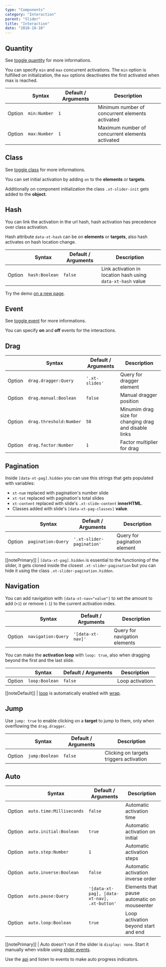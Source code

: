 ```yaml
---
type: "Components"
category: "Interaction"
parent: "Slider"
title: "Interaction"
date: "2010-10-10"
---
```


## Quantity

See [toggle quantity](/components/toggle/interaction#quantity) for more informations.

You can specify `min` and `max` concurrent activations. The `min` option is fulfilled on initialization, the `max` options deactivates the first activated when max is reached.

<div class="xt-overflow-sub overflow-y-hidden overflow-x-scroll my-5 xt-my-auto w-full">

|                         | Syntax                                    | Default / Arguments                       | Description                   |
| ----------------------- | ----------------------------------------- | ----------------------------- | ----------------------------- |
| Option                  | `min:Number`                          | `1`        | Minimum number of concurrent elements activated            |
| Option                  | `max:Number`                          | `1`        | Maximum number of concurrent elements activated            |

</div>

## Class	

See [toggle class](/components/toggle/interaction#class) for more informations.

You can set initial activation by adding `on` to the **elements** or **targets**.

Additionally on component initialization the class `.xt-slider-init` gets added to the **object**.

## Hash

You can link the activation in the url hash, hash activation has precedence over class activation.

Hash attribute `data-xt-hash` can be on **elements** or **targets**, also hash activates on hash location change.

<div class="xt-overflow-sub overflow-y-hidden overflow-x-scroll my-5 xt-my-auto w-full">

|                         | Syntax                                    | Default / Arguments                       | Description                   |
| ----------------------- | ----------------------------------------- | ----------------------------- | ----------------------------- |
| Option                  | `hash:Boolean`                          | `false`        | Link activation in location hash using `data-xt-hash` value            |

</div>

Try the demo [on a new page](/demos/components/slider/hash#demo--slider-hash-2).

<demo>
  <div class="gatsby_demo_item xt-toggle" data-iframe="demos/components/slider/hash">
  </div>
</demo>

## Event

See [toggle event](/components/toggle/interaction#event) for more informations.

You can specify **on** and **off** events for the interactions.

## Drag	

<div class="xt-overflow-sub overflow-y-hidden overflow-x-scroll my-5 xt-my-auto w-full">	

|                         | Syntax                                    | Default / Arguments                       | Description                   |	
| ----------------------- | ----------------------------------------- | ----------------------------- | ----------------------------- |	
| Option                  | `drag.dragger:Query`                          | `'.xt-slides'`        | Query for dragger element             |	
| Option                  | `drag.manual:Boolean`                          | `false`        | Manual dragger position            |	
| Option                  | `drag.threshold:Number`                          | `50`        | Minumim drag size for changing drag and disable links             |	
| Option                  | `drag.factor:Number`                          | `1`        | Factor multiplier for drag             |	

</div>	

## Pagination	

Inside `[data-xt-pag].hidden` you can use this strings that gets populated with variables:	

- `xt-num` replaced with pagination's number slide	
- `xt-tot` replaced with pagination's total slides	
- `xt-content` replaced with slide's `.xt-slide-content` **innerHTML**.	
- Classes added with slide's `[data-xt-pag-classes]` **value**.	

<div class="xt-overflow-sub overflow-y-hidden overflow-x-scroll my-5 xt-my-auto w-full">	

|                         | Syntax                                    | Default / Arguments                       | Description                   |	
| ----------------------- | ----------------------------------------- | ----------------------------- | ----------------------------- |	
| Option                  | `pagination:Query`                          | `'.xt-slider-pagination'`        | Query for pagination element             |	

</div>	

[[notePrimary]]
| `[data-xt-pag].hidden` is essential to the functioning of the slider, it gets cloned inside the closest `.xt-slider-pagination` but you can hide it using the class `.xt-slider-pagination.hidden`.

<demo>	
  <demoinline src="demos/components/slider/pagination">	
  </demoinline>	
</demo>	

## Navigation	

You can add navigation with `[data-xt-nav="value"]` to set the amount to add (`+1`) or remove (`-1`) to the current activation index.	

<div class="xt-overflow-sub overflow-y-hidden overflow-x-scroll my-5 xt-my-auto w-full">	

|                         | Syntax                                    | Default / Arguments                       | Description                   |	
| ----------------------- | ----------------------------------------- | ----------------------------- | ----------------------------- |	
| Option                  | `navigation:Query`                          | `'[data-xt-nav]'`        | Query for navigation elements             |	

</div>	

You can make the **activation loop** with `loop: true`, also when dragging beyond the first and the last slide.

<div class="xt-overflow-sub overflow-y-hidden overflow-x-scroll my-5 xt-my-auto w-full">	

|                         | Syntax                                    | Default / Arguments                       | Description                   |	
| ----------------------- | ----------------------------------------- | ----------------------------- | ----------------------------- |	
| Option                  | `loop:Boolean`                          | `false`        | Loop activation            |	

</div>

[[noteDefault]]
| [loop](/components/slider/interaction#loop) is automatically enabled with [wrap](/components/slider/position#wrap).	

<demo>
  <demoinline src="demos/components/slider/navigation">	
  </demoinline>	
</demo>	

## Jump

Use `jump: true` to enable clicking on a **target** to jump to them, only when overflowing the `drag.dragger`.

<div class="xt-overflow-sub overflow-y-hidden overflow-x-scroll my-5 xt-my-auto w-full">

|                         | Syntax                                    | Default / Arguments                       | Description                   |
| ----------------------- | ----------------------------------------- | ----------------------------- | ----------------------------- |
| Option                  | `jump:Boolean`                          | `false`        | Clicking on targets triggers activation            |

</div>

<demo>	
  <demoinline src="demos/components/slider/jump">	
  </demoinline>	
</demo>	

## Auto	

<div class="xt-overflow-sub overflow-y-hidden overflow-x-scroll my-5 xt-my-auto w-full">	

|                         | Syntax                                    | Default / Arguments                       | Description                   |	
| ----------------------- | ----------------------------------------- | ----------------------------- | ----------------------------- |	
| Option                  | `auto.time:Milliseconds`                          | `false`        | Automatic activation time            |	
| Option                  | `auto.initial:Boolean`                          | `true`        | Automatic activation on initial            |	
| Option                  | `auto.step:Number`                          | `1`        | Automatic activation steps            |	
| Option                  | `auto.inverse:Boolean`                          | `false`        | Automatic activation inverse order            |	
| Option                  | `auto.pause:Query`                          | `'[data-xt-pag], [data-xt-nav], .xt-button'`        | Elements that pause automatic on mouseenter            |	
| Option                  | `auto.loop:Boolean`                          | `true`        | Loop activation beyond start and end            |

</div>	

[[notePrimary]]	
| Auto doesn't run if the slider is `display: none`. Start it manually when visible using [slider events](/components/slider/api#trigger).	

Use the [api](/components/slider/api#listen) and listen to events to make auto progress indicators.	

<demo>	
  <demoinline src="demos/components/slider/auto">	
  </demoinline>	
</demo>	
